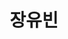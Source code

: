 ---
# Display name
title: 장유빈

# Full Name (for SEO)
first_name: YuBin
last_name: Jang

# Is this the primary user of the site?
superuser: true

# Role/position
role: 전북대학교 컴퓨터인공지능학부생

# Organizations/Affiliations
organizations:
  - name: Jeonbuk National University
    url: ''

# Short bio (displayed in user profile at end of posts)
bio: My research interests include distributed robotics, mobile computing and programmable matter.

interests:
  - Artificial Intelligence
  - Computational Linguistics
  - Information Retrieval

education:
  courses:
    - course: PhD in Artificial Intelligence
      institution: Stanford University
      year: 2012
    - course: MEng in Artificial Intelligence
      institution: Massachusetts Institute of Technology
      year: 2009
    - course: BSc in Artificial Intelligence
      institution: Massachusetts Institute of Technology
      year: 2008

# Social/Academic Networking
# For available icons, see: https://docs.hugoblox.com/getting-started/page-builder/#icons
#   For an email link, use "fas" icon pack, "envelope" icon, and a link in the
#   form "mailto:your-email@example.com" or "#contact" for contact widget.
social:
  - icon: envelope
    icon_pack: fas
    link: 'mailto:jybjyb2673@naver.com'
  - icon: instagram
    icon_pack: fab
    link: https://www.instagram.com/_yookong2/
  - icon: github
    icon_pack: fab
    link: https://github.com/yookong2-ee
# Link to a PDF of your resume/CV from the About widget.
# To enable, copy your resume/CV to `static/files/cv.pdf` and uncomment the lines below.
# - icon: cv
#   icon_pack: ai
#   link: files/cv.pdf

# Enter email to display Gravatar (if Gravatar enabled in Config)
email: ''

# Highlight the author in author lists? (true/false)
highlight_name: false

# Organizational groups that you belong to (for People widget)
#   Set this to `[]` or comment out if you are not using People widget.
user_groups:
  - Researchers
---